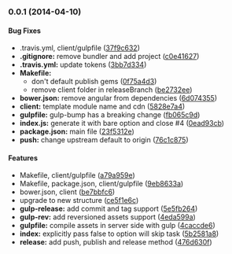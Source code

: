 <a name="0.0.1"></a>
### 0.0.1  (2014-04-10)


#### Bug Fixes

* .travis.yml, client/gulpfile ([37f9c632](https://github.com/tomchentw/tc-spa-boilerplate/commit/37f9c632651a4d7df31744977ea6130c13af871c))
* **.gitignore:** remove bundler and add project ([c0e41627](https://github.com/tomchentw/tc-spa-boilerplate/commit/c0e416272030e3b673a2ad8797ef5533dd3fe04f))
* **.travis.yml:** update tokens ([3bb7d334](https://github.com/tomchentw/tc-spa-boilerplate/commit/3bb7d334bd52c1a3510d2520350283e05c0f663d))
* **Makefile:**
  * don't default publish gems ([0f75a4d3](https://github.com/tomchentw/tc-spa-boilerplate/commit/0f75a4d3e226d85225ff9268223b87d14a85deda))
  * remove client folder in releaseBranch ([be2732ee](https://github.com/tomchentw/tc-spa-boilerplate/commit/be2732ee48bdb3454dfa55661957704d045bc4eb))
* **bower.json:** remove angular from dependencies ([6d074355](https://github.com/tomchentw/tc-spa-boilerplate/commit/6d07435599d2b81ec3e74a1a9276c35c658093d9))
* **client:** template module name and cdn ([5828e7a4](https://github.com/tomchentw/tc-spa-boilerplate/commit/5828e7a4c6be27f7229744f35ecf8a9f64134686))
* **gulpfile:** gulp-bump has a breaking change ([fb065c9d](https://github.com/tomchentw/tc-spa-boilerplate/commit/fb065c9db9631dc8aa581b7db9e35360bfaf865b))
* **index.js:** generate it with bare option and close #4 ([0ead93cb](https://github.com/tomchentw/tc-spa-boilerplate/commit/0ead93cb1d9e475b0e6ca081a89ec43a4299afb1))
* **package.json:** main file ([23f5312e](https://github.com/tomchentw/tc-spa-boilerplate/commit/23f5312e4661ce4510b97fdc7eccd9f8a29ea2bf))
* **push:** change upstream default to origin ([76c1c875](https://github.com/tomchentw/tc-spa-boilerplate/commit/76c1c875341a032f8de06c797e809a011913f3b3))


#### Features

* Makefile, client/gulpfile ([a79a959e](https://github.com/tomchentw/tc-spa-boilerplate/commit/a79a959e16b784cff212dece8eeef980c5d53bc3))
* Makefile, package.json, client/gulpfile ([9eb8633a](https://github.com/tomchentw/tc-spa-boilerplate/commit/9eb8633af78d94202d5cd34eb2d33ded6a2c844d))
* bower.json, client ([be7bbfc6](https://github.com/tomchentw/tc-spa-boilerplate/commit/be7bbfc6dfb3bc1f2e5df96a3432b4a036b12938))
* upgrade to new structure ([ce5f1e6c](https://github.com/tomchentw/tc-spa-boilerplate/commit/ce5f1e6c261a0497c7463dfce81b8b51d4b1e534))
* **gulp-release:** add commit and tag support ([5e5fb264](https://github.com/tomchentw/tc-spa-boilerplate/commit/5e5fb264dc0297fe60fa30391753b843b245e29f))
* **gulp-rev:** add reversioned assets support ([4eda599a](https://github.com/tomchentw/tc-spa-boilerplate/commit/4eda599af6769ebc23c1efd789f306dd77c2db58))
* **gulpfile:** compile assets in server side with gulp ([4caccde6](https://github.com/tomchentw/tc-spa-boilerplate/commit/4caccde668b5d10bcb738eeda785421892bd214f))
* **index:** explicitly pass false to option will skip task ([5b2581a8](https://github.com/tomchentw/tc-spa-boilerplate/commit/5b2581a85723a74cbe1cb525bb99becf375a288a))
* **release:** add push, publish and release method ([476d630f](https://github.com/tomchentw/tc-spa-boilerplate/commit/476d630fc1f202dfa526334f7cfc55af58eeefd8))

